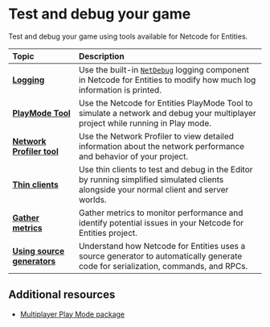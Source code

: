# Test and debug your game

Test and debug your game using tools available for Netcode for Entities.

| **Topic**                                   | **Description**                       |
|:--------------------------------------------|:--------------------------------------|
| **[Logging](logging.md)** | Use the built-in [`NetDebug`](https://docs.unity3d.com/Packages/com.unity.netcode@latest?subfolder=/api/Unity.NetCode.NetDebug.html) logging component in Netcode for Entities to modify how much log information is printed. |
| **[PlayMode Tool](playmode-tool.md)** | Use the Netcode for Entities PlayMode Tool to simulate a network and debug your multiplayer project while running in Play mode. |
| **[Network Profiler tool](network-profiler.md)** | Use the Network Profiler to view detailed information about the network performance and behavior of your project. |
| **[Thin clients](thin-clients.md)** | Use thin clients to test and debug in the Editor by running simplified simulated clients alongside your normal client and server worlds. |
| **[Gather metrics](metrics.md)** | Gather metrics to monitor performance and identify potential issues in your Netcode for Entities project. |
| **[Using source generators](source-generators.md)** | Understand how Netcode for Entities uses a source generator to automatically generate code for serialization, commands, and RPCs. |

## Additional resources

* [Multiplayer Play Mode package](https://docs.unity3d.com/Packages/com.unity.multiplayer.playmode@latest?subfolder=/manual/index.html)